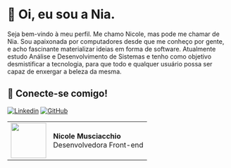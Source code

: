 <h1>
  🦝 Oi, eu sou a Nia.
</h1>
 Seja bem-vindo à meu perfil. Me chamo Nicole, mas pode me chamar de Nia. Sou apaixonada por computadores desde que me conheço por gente, e acho fascinante materializar ideias em forma de software. Atualmente estudo Análise e Desenvolvimento de Sistemas e tenho como objetivo desmistificar a tecnologia, para que todo e qualquer usuário possa ser capaz de enxergar a beleza da mesma.

## 🔗 Conecte-se comigo!
[![Linkedin](https://img.shields.io/badge/LinkedIn-0077B5?style=for-the-badge&logo=linkedin&logoColor=white)](https://www.linkedin.com/in/nicole-musciacchio/) 
[![GitHub](https://img.shields.io/badge/GitHub-000?style=for-the-badge&logo=github&logoColor=30A3DC)](https://github.com/htpnia/)
<br>
<table>
  <tr>
    <td>
      <img width="80px" align="center" src="https://avatars.githubusercontent.com/htpnia"/>
    </td>
    <td align="left">
      <div>
        <b>Nicole Musciacchio</b>
      </div>
      Desenvolvedora Front-end
      <br>
    </td>
  </tr>
</table>